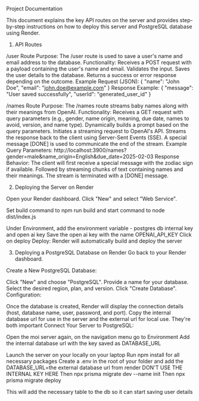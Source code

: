 Project Documentation

This document explains the key API routes on the server and provides step-by-step instructions on how to deploy this server and PostgreSQL database using Render.

1. API Routes

/user Route
Purpose:
The /user route is used to save a user's name and email address to the database.
Functionality:
Receives a POST request with a payload containing the user's name and email.
Validates the input.
Saves the user details to the database.
Returns a success or error response depending on the outcome.
Example Request (JSON):
{
  "name": "John Doe",
  "email": "john.doe@example.com"
}
Response Example:
{
  "message": "User saved successfully",
  "userId": "generated_user_id"
}

/names Route
Purpose:
The /names route streams baby names along with their meanings from OpenAI.
Functionality:
Receives a GET request with query parameters (e.g., gender, name origin, meaning, due date, names to avoid, version, and name type).
Dynamically builds a prompt based on the query parameters.
Initiates a streaming request to OpenAI's API.
Streams the response back to the client using Server-Sent Events (SSE).
A special message [DONE] is used to communicate the end of the stream.
Example Query Parameters:
http://localhost:3900/names?gender=male&name_origin=English&due_date=2025-02-03
Response Behavior:
The client will first receive a special message with the zodiac sign if available.
Followed by streaming chunks of text containing names and their meanings.
The stream is terminated with a [DONE] message.


2. Deploying the Server on Render

Open your Render dashboard.
Click "New" and select "Web Service".

Set build command to npm run build and start command to node dist/index.js

Under Environment, add the environment variable - postgres db internal key and open ai key
Save the open ai key with the name OPENAI_API_KEY
Click on deploy
Deploy:
Render will automatically build and deploy the server


3. Deploying a PostgreSQL Database on Render
Go back to your Render dashboard.

Create a New PostgreSQL Database:

Click "New" and choose "PostgreSQL".
Provide a name for your database.
Select the desired region, plan, and version.
Click "Create Database".
Configuration:

Once the database is created, Render will display the connection details (host, database name, user, password, and port).
Copy the internal database url for use in the server and the external url for local use. They're both important
Connect Your Server to PostgreSQL:

Open the moi server again, on the navigation menu go to Environment
Add the internal database url with the key saved as DATABASE_URL

Launch the server on your locally on your laptop
Run npm install for all necessary packages
Create a .env in the root of your folder and add the DATABASE_URL=the external database url from render
DON'T USE THE INTERNAL KEY HERE
Then npx prisma migrate dev --name init
Then npx prisma migrate deploy

This will add the necessary table to the db so it can start saving user details